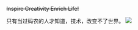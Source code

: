<del>Inspire Creativity Enrich Life!</del>

只有当过码农的人才知道，技术，改变不了世界。 ![](https://visitor-badge.glitch.me/badge?page_id=peanutzhen.peanutzhen)
